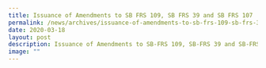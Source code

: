 ```yaml
---
title: Issuance of Amendments to SB FRS 109, SB FRS 39 and SB FRS 107
permalink: /news/archives/issuance-of-amendments-to-sb-frs-109-sb-frs-39-and-sb-frs-107/
date: 2020-03-18
layout: post
description: Issuance of Amendments to SB-FRS 109, SB-FRS 39 and SB-FRS 107
image: ""
---
```

